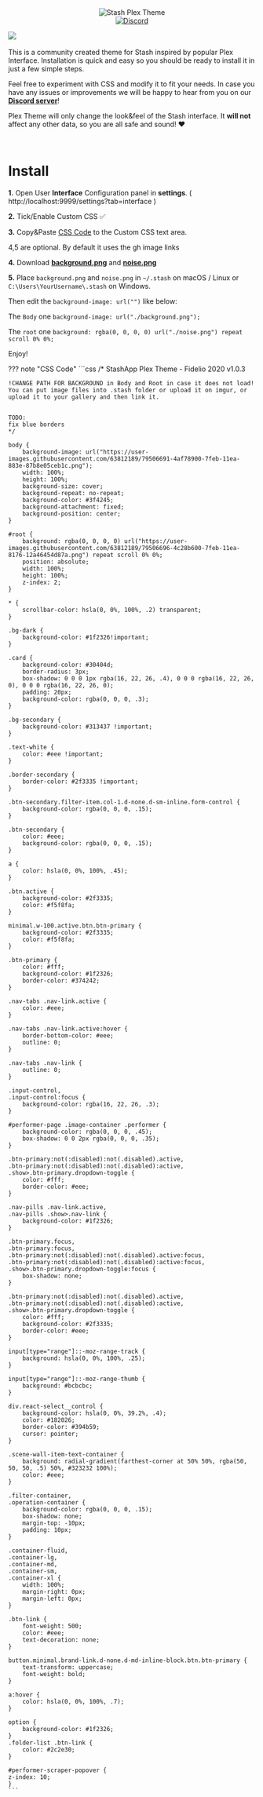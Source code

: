 &nbsp;
<p align="center">
    <img src="https://user-images.githubusercontent.com/63812189/79496351-dddbf780-7fda-11ea-9e68-46d0eeb4e92f.png"  alt="Stash Plex Theme" />
<br/>
    <a href="https://discord.gg/2TsNFKt">
        <img src="https://img.shields.io/discord/559159668438728723.svg?logo=discord" alt="Discord" />
    </a>
</p>

<img src="https://user-images.githubusercontent.com/63812189/79505197-e3403e80-7fe8-11ea-8bcb-9437ee9d90ad.png" />
&nbsp;

This is a community created theme for Stash inspired by popular Plex Interface. Installation is quick and easy so you should be ready to install it in just a few simple steps. 

Feel free to experiment with CSS and modify it to fit your needs. In case you have any issues or improvements we will be happy to hear from you on our **[Discord server](https://discord.gg/2TsNFKt)**!

Plex Theme will only change the look&feel of the Stash interface. It **will not** affect any other data, so you are all safe and sound! :heart:

&nbsp;

# Install

**1.** Open User **Interface** Configuration panel in **settings**. ( http://localhost:9999/settings?tab=interface ) 


**2.** Tick/Enable Custom CSS ✅ 


**3.** Copy&Paste [CSS Code](#css-code) to the Custom CSS text area. 

4,5 are optional. By default it uses the gh image links 

**4.** Download **[background.png](https://user-images.githubusercontent.com/63812189/79506691-4af78900-7feb-11ea-883e-87b8e05ceb1c.png)**  and **[noise.png](https://user-images.githubusercontent.com/63812189/79506696-4c28b600-7feb-11ea-8176-12a46454d87a.png)** 

**5.** Place `background.png` and `noise.png` in `~/.stash` on macOS / Linux or `C:\Users\YourUsername\.stash` on Windows.

Then edit the `background-image: url("")` like below:

The `Body` one 	`background-image: url("./background.png");`

The `root` one `background: rgba(0, 0, 0, 0) url("./noise.png") repeat scroll 0% 0%;`



Enjoy!


??? note "CSS Code"
    ```css
    /*
    StashApp Plex Theme - Fidelio 2020 v1.0.3
    
    !CHANGE PATH FOR BACKGROUND in Body and Root in case it does not load!
    You can put image files into .stash folder or upload it on imgur, or upload it to your gallery and then link it.


    TODO:
    fix blue borders
    */

    body {
        background-image: url("https://user-images.githubusercontent.com/63812189/79506691-4af78900-7feb-11ea-883e-87b8e05ceb1c.png");
        width: 100%;
        height: 100%;
        background-size: cover;
        background-repeat: no-repeat;
        background-color: #3f4245;
        background-attachment: fixed;
        background-position: center;
    }

    #root {
        background: rgba(0, 0, 0, 0) url("https://user-images.githubusercontent.com/63812189/79506696-4c28b600-7feb-11ea-8176-12a46454d87a.png") repeat scroll 0% 0%;
        position: absolute;
        width: 100%;
        height: 100%;
        z-index: 2;
    }

    * {
        scrollbar-color: hsla(0, 0%, 100%, .2) transparent;
    }

    .bg-dark {
        background-color: #1f2326!important;
    }

    .card {
        background-color: #30404d;
        border-radius: 3px;
        box-shadow: 0 0 0 1px rgba(16, 22, 26, .4), 0 0 0 rgba(16, 22, 26, 0), 0 0 0 rgba(16, 22, 26, 0);
        padding: 20px;
        background-color: rgba(0, 0, 0, .3);
    }

    .bg-secondary {
        background-color: #313437 !important;
    }

    .text-white {
        color: #eee !important;
    }

    .border-secondary {
        border-color: #2f3335 !important;
    }

    .btn-secondary.filter-item.col-1.d-none.d-sm-inline.form-control {
        background-color: rgba(0, 0, 0, .15);
    }

    .btn-secondary {
        color: #eee;
        background-color: rgba(0, 0, 0, .15);
    }

    a {
        color: hsla(0, 0%, 100%, .45);
    }

    .btn.active {
        background-color: #2f3335;
        color: #f5f8fa;
    }

    minimal.w-100.active.btn.btn-primary {
        background-color: #2f3335;
        color: #f5f8fa;
    }

    .btn-primary {
        color: #fff;
        background-color: #1f2326;
        border-color: #374242;
    }

    .nav-tabs .nav-link.active {
        color: #eee;
    }

    .nav-tabs .nav-link.active:hover {
        border-bottom-color: #eee;
        outline: 0;
    }

    .nav-tabs .nav-link {
        outline: 0;
    }

    .input-control,
    .input-control:focus {
        background-color: rgba(16, 22, 26, .3);
    }

    #performer-page .image-container .performer {
        background-color: rgba(0, 0, 0, .45);
        box-shadow: 0 0 2px rgba(0, 0, 0, .35);
    }

    .btn-primary:not(:disabled):not(.disabled).active,
    .btn-primary:not(:disabled):not(.disabled):active,
    .show>.btn-primary.dropdown-toggle {
        color: #fff;
        border-color: #eee;
    }

    .nav-pills .nav-link.active,
    .nav-pills .show>.nav-link {
        background-color: #1f2326;
    }

    .btn-primary.focus,
    .btn-primary:focus,
    .btn-primary:not(:disabled):not(.disabled).active:focus,
    .btn-primary:not(:disabled):not(.disabled):active:focus,
    .show>.btn-primary.dropdown-toggle:focus {
        box-shadow: none;
    }

    .btn-primary:not(:disabled):not(.disabled).active,
    .btn-primary:not(:disabled):not(.disabled):active,
    .show>.btn-primary.dropdown-toggle {
        color: #fff;
        background-color: #2f3335;
        border-color: #eee;
    }

    input[type="range"]::-moz-range-track {
        background: hsla(0, 0%, 100%, .25);
    }

    input[type="range"]::-moz-range-thumb {
        background: #bcbcbc;
    }

    div.react-select__control {
        background-color: hsla(0, 0%, 39.2%, .4);
        color: #182026;
        border-color: #394b59;
        cursor: pointer;
    }

    .scene-wall-item-text-container {
        background: radial-gradient(farthest-corner at 50% 50%, rgba(50, 50, 50, .5) 50%, #323232 100%);
        color: #eee;
    }

    .filter-container,
    .operation-container {
        background-color: rgba(0, 0, 0, .15);
        box-shadow: none;
        margin-top: -10px;
        padding: 10px;
    }

    .container-fluid,
    .container-lg,
    .container-md,
    .container-sm,
    .container-xl {
        width: 100%;
        margin-right: 0px;
        margin-left: 0px;
    }

    .btn-link {
        font-weight: 500;
        color: #eee;
        text-decoration: none;
    }

    button.minimal.brand-link.d-none.d-md-inline-block.btn.btn-primary {
        text-transform: uppercase;
        font-weight: bold;
    }

    a:hover {
        color: hsla(0, 0%, 100%, .7);
    }

    option {
        background-color: #1f2326;
    }
    .folder-list .btn-link {
        color: #2c2e30;
    }

    #performer-scraper-popover {
    z-index: 10;
    }
    ```